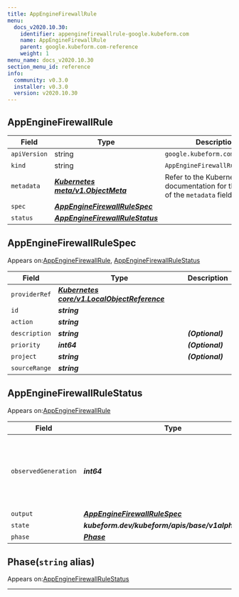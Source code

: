 ```yaml
---
title: AppEngineFirewallRule
menu:
  docs_v2020.10.30:
    identifier: appenginefirewallrule-google.kubeform.com
    name: AppEngineFirewallRule
    parent: google.kubeform.com-reference
    weight: 1
menu_name: docs_v2020.10.30
section_menu_id: reference
info:
  community: v0.3.0
  installer: v0.3.0
  version: v2020.10.30
---
```


## AppEngineFirewallRule
| Field | Type | Description |
| ------ | ----- | ----------- |
| `apiVersion` | string | `google.kubeform.com/v1alpha1` |
|    `kind` | string | `AppEngineFirewallRule` |
| `metadata` | ***[Kubernetes meta/v1.ObjectMeta](https://v1-18.docs.kubernetes.io/docs/reference/generated/kubernetes-api/v1.18/#objectmeta-v1-meta)***|Refer to the Kubernetes API documentation for the fields of the `metadata` field.|
| `spec` | ***[AppEngineFirewallRuleSpec](#appenginefirewallrulespec)***||
| `status` | ***[AppEngineFirewallRuleStatus](#appenginefirewallrulestatus)***||
## AppEngineFirewallRuleSpec

Appears on:[AppEngineFirewallRule](#appenginefirewallrule), [AppEngineFirewallRuleStatus](#appenginefirewallrulestatus)

| Field | Type | Description |
| ------ | ----- | ----------- |
| `providerRef` | ***[Kubernetes core/v1.LocalObjectReference](https://v1-18.docs.kubernetes.io/docs/reference/generated/kubernetes-api/v1.18/#localobjectreference-v1-core)***||
| `id` | ***string***||
| `action` | ***string***||
| `description` | ***string***| ***(Optional)*** |
| `priority` | ***int64***| ***(Optional)*** |
| `project` | ***string***| ***(Optional)*** |
| `sourceRange` | ***string***||
## AppEngineFirewallRuleStatus

Appears on:[AppEngineFirewallRule](#appenginefirewallrule)

| Field | Type | Description |
| ------ | ----- | ----------- |
| `observedGeneration` | ***int64***| ***(Optional)*** Resource generation, which is updated on mutation by the API Server.|
| `output` | ***[AppEngineFirewallRuleSpec](#appenginefirewallrulespec)***| ***(Optional)*** |
| `state` | ***kubeform.dev/kubeform/apis/base/v1alpha1.State***| ***(Optional)*** |
| `phase` | ***[Phase](#phase)***| ***(Optional)*** |
## Phase(`string` alias)

Appears on:[AppEngineFirewallRuleStatus](#appenginefirewallrulestatus)

---
